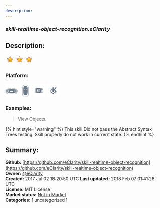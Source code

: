 ```yaml
---
description: 
---
```


### _skill-realtime-object-recognition.eClarity_  
## Description:  
  
![](../.gitbook/assets/star.png)![](../.gitbook/assets/star.png)![](../.gitbook/assets/star.png)  
### Platform:  
 ![Mark I](../.gitbook/assets/mark-1-icon.png)  ![Mark II](../.gitbook/assets/mark-2-icon.png)  ![Picroft](../.gitbook/assets/picroft-icon.png)  ![plasmoid](../.gitbook/assets/kde.png)   
### Examples:  
> View Objects.  
  
{% hint style="warning" %}
This skill Did not pass the Abstract Syntax Trees testing. Skill properly do not work in current state.
{% endhint %}
  
## Summary:  
**Github:** [https://github.com/eClarity/skill-realtime-object-recognition](https://github.com/eClarity/skill-realtime-object-recognition)  
**Owner:** [@eClarity](https://github.com/eClarity)  
**Created:** 2017 Jul 02 18:20:50 UTC  **Last updated:** 2018 Feb 07 01:41:26 UTC  
**License:** MIT License  
**Market status:** [Not in Market](https://market.mycroft.ai/skill/)  
**Categories:** [ uncategorized ]   
